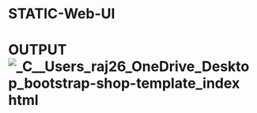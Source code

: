 # STATIC-Web-UI
# OUTPUT ![_C__Users_raj26_OneDrive_Desktop_bootstrap-shop-template_index html](https://user-images.githubusercontent.com/103713942/169752514-dfdfc055-2cc3-4e7d-b24a-40e5621bd730.png)
